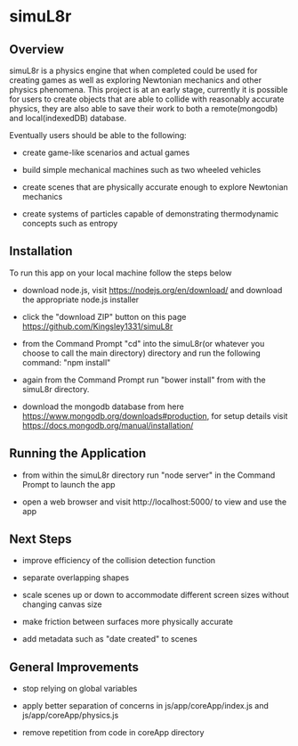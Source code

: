 # simuL8r


## Overview

simuL8r is a physics engine that when completed could be used for creating games as well as exploring Newtonian mechanics and other physics phenomena.
This project is at an early stage, currently it is possible for users to create objects that are able to collide with reasonably accurate physics, they are also able to save their work
to both a remote(mongodb) and local(indexedDB) database.

Eventually users should be able to the following:

- create game-like scenarios and actual games

- build simple mechanical machines such as two wheeled vehicles

- create scenes that are physically accurate enough to explore Newtonian mechanics

- create systems of particles capable of demonstrating thermodynamic concepts such as entropy


## Installation

To run this app on your local machine follow the steps below

- download node.js, visit https://nodejs.org/en/download/ and download the appropriate node.js installer

- click the "download ZIP" button on this page https://github.com/Kingsley1331/simuL8r

- from the Command Prompt "cd" into the simuL8r(or whatever you choose to call the main directory) directory and run the following command: "npm install"

- again from the Command Prompt run "bower install" from with the simuL8r directory.

- download the mongodb database from here https://www.mongodb.org/downloads#production, for setup details visit https://docs.mongodb.org/manual/installation/


## Running the Application

- from within the simuL8r directory run "node server" in the Command Prompt to launch the app

- open a web browser and visit http://localhost:5000/ to view and use the app


## Next Steps

- improve efficiency of the collision detection function

- separate overlapping shapes

- scale scenes up or down to accommodate different screen sizes without changing canvas size

- make friction between surfaces more physically accurate

- add metadata such as "date created" to scenes


## General Improvements

- stop relying on global variables

- apply better separation of concerns in js/app/coreApp/index.js and js/app/coreApp/physics.js

- remove repetition from code in coreApp directory
